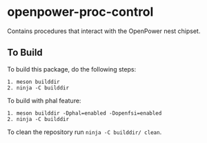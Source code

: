 # openpower-proc-control

Contains procedures that interact with the OpenPower nest chipset.

## To Build

To build this package, do the following steps:

    1. meson builddir
    2. ninja -C builddir

To build with phal feature:

    1. meson builddir -Dphal=enabled -Dopenfsi=enabled
    2. ninja -C builddir

To clean the repository run `ninja -C builddir/ clean`.
